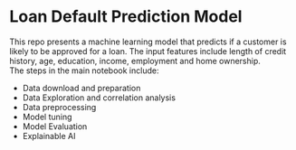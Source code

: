# Loan Default Prediction Model
This repo presents a machine learning model that predicts if a customer is likely to be approved for a loan.
The input features include length of credit history, age, education, income, employment and home ownership.  
The steps in the main notebook include:
- Data download and preparation
- Data Exploration and correlation analysis
- Data preprocessing
- Model tuning
- Model Evaluation
- Explainable AI
